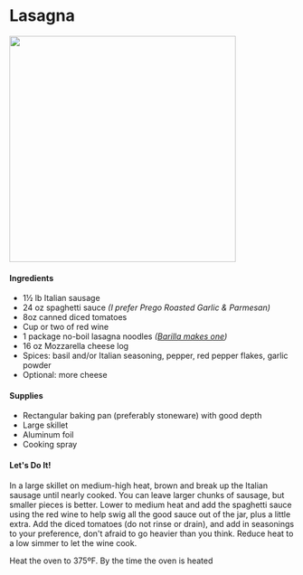 # Lasagna

<img src="http://photos-e.ak.instagram.com/hphotos-ak-xfa1/10843985_402134046619084_701644577_n.jpg" height="400" />

#### Ingredients
* 1½ lb Italian sausage
* 24 oz spaghetti sauce *(I prefer Prego Roasted Garlic & Parmesan)*
* 8oz canned diced tomatoes
* Cup or two of red wine
* 1 package no-boil lasagna noodles *([Barilla makes one](http://www.barilla.com/content/product/oven-ready-lasagne))*
* 16 oz Mozzarella cheese log
* Spices: basil and/or Italian seasoning, pepper, red pepper flakes, garlic powder
* Optional: more cheese

#### Supplies
* Rectangular baking pan (preferably stoneware) with good depth
* Large skillet
* Aluminum foil
* Cooking spray

#### Let's Do It!

In a large skillet on medium-high heat, brown and break up the Italian sausage until nearly cooked. You can leave larger chunks of sausage, but smaller pieces is better. Lower to medium heat and add the spaghetti sauce using the red wine to help swig all the good sauce out of the jar, plus a little extra. Add the diced tomatoes (do not rinse or drain), and add in seasonings to your preference, don't afraid to go heavier than you think. Reduce heat to a low simmer to let the wine cook.

Heat the oven to 375ºF. By the time the oven is heated